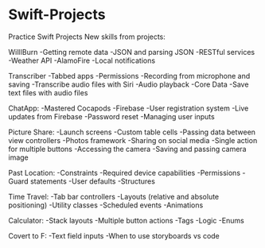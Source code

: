 # Swift-Projects
Practice Swift Projects
New skills from projects:

WillIBurn
-Getting remote data
-JSON and parsing JSON
-RESTful services
-Weather API
-AlamoFire
-Local notifications

Transcriber
-Tabbed apps
-Permissions
-Recording from microphone and saving
-Transcribe audio files with Siri
-Audio playback
-Core Data
-Save text files with audio files

ChatApp:
-Mastered Cocapods
-Firebase
-User registration system
-Live updates from Firebase
-Password reset
-Managing user inputs

Picture Share:
-Launch screens
-Custom table cells
-Passing data between view controllers
-Photos framework
-Sharing on social media
-Single action for multiple buttons
-Accessing the camera
-Saving and passing camera image

Past Location:
-Constraints
-Required device capabilities
-Permissions
-Guard statements
-User defaults
-Structures

Time Travel:
-Tab bar controllers
-Layouts (relative and absolute positioning)
-Utility classes
-Scheduled events
-Animations

Calculator:
-Stack layouts
-Multiple button actions
-Tags
-Logic
-Enums

Covert to F:
-Text field inputs
-When to use storyboards vs code
